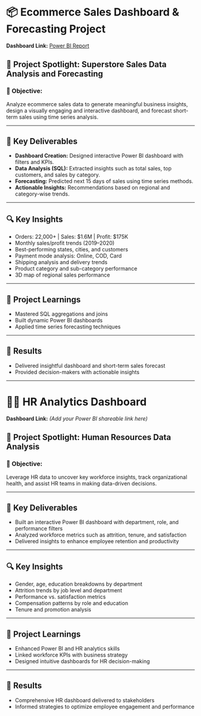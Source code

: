 
# 📦 Ecommerce Sales Dashboard & Forecasting Project

**Dashboard Link:** [Power BI Report](https://app.powerbi.com/view?r=eyJrIjoiMDdmY2Y0ZDgtNmJlYi00OGMxLWIwNzAtMzVhOWI5MjllYWFkIiwidCI6ImE1Njc5ZTcyLTU4MWEtNGM2My05OTQ2LTg5YTM4NzJmOTkwOCJ9&pageName=fb2a72e11e438e6e5ecb)

## 📌 Project Spotlight: Superstore Sales Data Analysis and Forecasting

### 🎯 Objective:
Analyze ecommerce sales data to generate meaningful business insights, design a visually engaging and interactive dashboard, and forecast short-term sales using time series analysis.

---

## 🔧 Key Deliverables

- **Dashboard Creation:** Designed interactive Power BI dashboard with filters and KPIs.
- **Data Analysis (SQL):** Extracted insights such as total sales, top customers, and sales by category.
- **Forecasting:** Predicted next 15 days of sales using time series methods.
- **Actionable Insights:** Recommendations based on regional and category-wise trends.

---

## 🔍 Key Insights

- Orders: 22,000+ | Sales: $1.6M | Profit: $175K
- Monthly sales/profit trends (2019–2020)
- Best-performing states, cities, and customers
- Payment mode analysis: Online, COD, Card
- Shipping analysis and delivery trends
- Product category and sub-category performance
- 3D map of regional sales performance

---

## 📘 Project Learnings

- Mastered SQL aggregations and joins
- Built dynamic Power BI dashboards
- Applied time series forecasting techniques

---

## 🏁 Results

- Delivered insightful dashboard and short-term sales forecast
- Provided decision-makers with actionable insights

---

# 👩‍💼 HR Analytics Dashboard

**Dashboard Link:** *(Add your Power BI shareable link here)*

## 📌 Project Spotlight: Human Resources Data Analysis

### 🎯 Objective:
Leverage HR data to uncover key workforce insights, track organizational health, and assist HR teams in making data-driven decisions.

---

## 🔧 Key Deliverables

- Built an interactive Power BI dashboard with department, role, and performance filters
- Analyzed workforce metrics such as attrition, tenure, and satisfaction
- Delivered insights to enhance employee retention and productivity

---

## 🔍 Key Insights

- Gender, age, education breakdowns by department
- Attrition trends by job level and department
- Performance vs. satisfaction metrics
- Compensation patterns by role and education
- Tenure and promotion analysis

---

## 📘 Project Learnings

- Enhanced Power BI and HR analytics skills
- Linked workforce KPIs with business strategy
- Designed intuitive dashboards for HR decision-making

---

## 🏁 Results

- Comprehensive HR dashboard delivered to stakeholders
- Informed strategies to optimize employee engagement and performance
